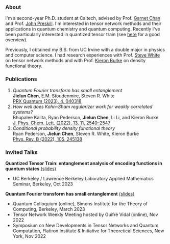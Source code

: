 ### About
I'm a second-year Ph.D. student at Caltech, advised by Prof. [Garnet Chan](https://www.chan-lab.caltech.edu) and Prof. [John Preskill](http://theory.caltech.edu/~preskill/). I'm interested in tensor network methods and their applications in quantum chemistry and quantum computing. Recently I've been particularly interested in quantized tensor train (see [here](https://tensornetwork.org/functions/) for a good overview).

Previously, I obtained my B.S. from UC Irvine with a double major in physics and computer science. I had research experiences with Prof. [Steve White](https://faculty.sites.uci.edu/dmrg/) on tensor network methods and with Prof. [Kieron Burke](https://www.chem.uci.edu/~kieron/dft/) on density functional theory.

### Publications
1. *Quantum Fourier transform has small entanglement*\
   **Jielun Chen**, E.M. Stoudenmire, Steven R. White\
   [PRX Quantum (2023), 4, 040318](https://journals.aps.org/prxquantum/abstract/10.1103/PRXQuantum.4.040318)
2. *How well does Kohn–Sham regularizer work for weakly correlated systems?*\
   Bhupalee Kalita, Ryan Pederson, **Jielun Chen**, Li Li, and Kieron Burke\
   [J. Phys. Chem. Lett. (2022), 13, 11, 2540–2547](https://pubs.acs.org/doi/full/10.1021/acs.jpclett.2c00371)
3. *Conditional probability density functional theory*\
   Ryan Pederson, **Jielun Chen**, Steven R. White, Kieron Burke\
   [Phys. Rev. B (2022), 105, 245138](https://journals.aps.org/prb/abstract/10.1103/PhysRevB.105.245138)

### Invited Talks
**Quantized Tensor Train: entanglement analysis of encoding functions in quantum states** [(slides)](/assets/slides/QTT_UCB.pdf)
- UC Berkeley / Lawrence Berkeley Laboratory Applied Mathematics Seminar, Berkeley, Oct 2023

**Quantum Fourier transform has small entanglement** [(slides)](/assets/slides/QFT_Simons_Colloquium.pdf)
- Quantum Colloquium (online), Simons Institute for the Theory of Computing, Berkeley, March 2023
- Tensor Network Weekly Meeting hosted by Guifré Vidal (online), Nov 2022
- Symposium on New Developments in Tensor Networks and Quantum Computation, Flatiron Institute & Initiative for Theoretical Sciences, New York, Nov 2022


